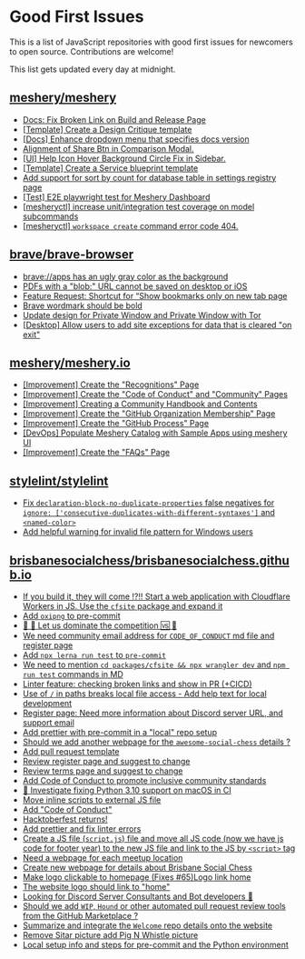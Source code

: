 # Good First Issues

This is a list of JavaScript repositories with good first issues for newcomers to open source. Contributions are welcome!

This list gets updated every day at midnight.

## [meshery/meshery](https://github.com/meshery/meshery)

- [Docs: Fix Broken Link on Build and Release Page](https://github.com/meshery/meshery/issues/15326)
- [[Template] Create a Design Critique template](https://github.com/meshery/meshery/issues/12502)
- [[Docs] Enhance dropdown menu that specifies docs version](https://github.com/meshery/meshery/issues/9227)
- [Alignment of Share Btn in Comparison Modal.](https://github.com/meshery/meshery/issues/15173)
- [[UI] Help Icon Hover Background Circle Fix in Sidebar.](https://github.com/meshery/meshery/issues/15202)
- [[Template] Create a Service blueprint template ](https://github.com/meshery/meshery/issues/12497)
- [Add support for sort by count for database table in settings registry page](https://github.com/meshery/meshery/issues/13958)
- [[Test] E2E playwright test for Meshery Dashboard](https://github.com/meshery/meshery/issues/14565)
- [[mesheryctl] increase unit/integration test coverage on model subcommands](https://github.com/meshery/meshery/issues/14042)
- [[mesheryctl] `workspace create` command error code 404.](https://github.com/meshery/meshery/issues/11312)

## [brave/brave-browser](https://github.com/brave/brave-browser)

- [brave://apps has an ugly gray color as the background](https://github.com/brave/brave-browser/issues/25736)
- [PDFs with a "blob:" URL cannot be saved on desktop or iOS](https://github.com/brave/brave-browser/issues/46348)
- [Feature Request: Shortcut for “Show bookmarks only on new tab page](https://github.com/brave/brave-browser/issues/47000)
- [Brave wordmark should be bold](https://github.com/brave/brave-browser/issues/41637)
- [Update design for Private Window and Private Window with Tor](https://github.com/brave/brave-browser/issues/44909)
- [[Desktop] Allow users to add site exceptions for data that is cleared "on exit"](https://github.com/brave/brave-browser/issues/10493)

## [meshery/meshery.io](https://github.com/meshery/meshery.io)

- [[Improvement] Create the "Recognitions" Page](https://github.com/meshery/meshery.io/issues/2192)
- [[Improvement] Create the "Code of Conduct" and "Community" Pages](https://github.com/meshery/meshery.io/issues/2186)
- [[Improvement] Creating a Community Handbook and Contents](https://github.com/meshery/meshery.io/issues/2176)
- [[Improvement] Create the "GitHub Organization Membership" Page](https://github.com/meshery/meshery.io/issues/2197)
- [[Improvement] Create the "GitHub Process" Page](https://github.com/meshery/meshery.io/issues/2195)
- [[DevOps] Populate Meshery Catalog with Sample Apps using meshery UI](https://github.com/meshery/meshery.io/issues/1699)
- [[Improvement] Create the "FAQs" Page](https://github.com/meshery/meshery.io/issues/2196)

## [stylelint/stylelint](https://github.com/stylelint/stylelint)

- [Fix `declaration-block-no-duplicate-properties` false negatives for `ignore: ['consecutive-duplicates-with-different-syntaxes']` and `<named-color>`](https://github.com/stylelint/stylelint/issues/8535)
- [Add helpful warning for invalid file pattern for Windows users](https://github.com/stylelint/stylelint/issues/3626)

## [brisbanesocialchess/brisbanesocialchess.github.io](https://github.com/brisbanesocialchess/brisbanesocialchess.github.io)

- [If you build it, they will come !?!! Start a web application with Cloudflare Workers in JS.  Use the `cfsite` package and expand it](https://github.com/brisbanesocialchess/brisbanesocialchess.github.io/issues/93)
- [Add `oxipng` to pre-commit](https://github.com/brisbanesocialchess/brisbanesocialchess.github.io/issues/167)
- [🥷 🤼 Let us dominate the competition 🆚 🥊](https://github.com/brisbanesocialchess/brisbanesocialchess.github.io/issues/127)
- [We need community email address for `CODE_OF_CONDUCT` md file and register page](https://github.com/brisbanesocialchess/brisbanesocialchess.github.io/issues/138)
- [Add `npx lerna run test` to `pre-commit`](https://github.com/brisbanesocialchess/brisbanesocialchess.github.io/issues/148)
- [We need to mention `cd packages/cfsite && npx wrangler dev` and `npm run test` commands in MD](https://github.com/brisbanesocialchess/brisbanesocialchess.github.io/issues/152)
- [Linter feature: checking broken links and show in PR (+CICD)](https://github.com/brisbanesocialchess/brisbanesocialchess.github.io/issues/143)
- [Use of `/` in paths breaks local file access - Add help text for local development](https://github.com/brisbanesocialchess/brisbanesocialchess.github.io/issues/144)
- [Register page: Need more information about Discord server URL, and support email](https://github.com/brisbanesocialchess/brisbanesocialchess.github.io/issues/75)
- [Add prettier with pre-commit in a "local" repo setup](https://github.com/brisbanesocialchess/brisbanesocialchess.github.io/issues/41)
- [Should we add another webpage for the `awesome-social-chess` details ?](https://github.com/brisbanesocialchess/brisbanesocialchess.github.io/issues/44)
- [Add pull request template](https://github.com/brisbanesocialchess/brisbanesocialchess.github.io/issues/47)
- [Review register page and suggest to change](https://github.com/brisbanesocialchess/brisbanesocialchess.github.io/issues/72)
- [Review terms page and suggest to change](https://github.com/brisbanesocialchess/brisbanesocialchess.github.io/issues/73)
- [Add Code of Conduct to promote inclusive community standards](https://github.com/brisbanesocialchess/brisbanesocialchess.github.io/pull/137)
- [🧩 Investigate fixing Python 3.10 support on macOS in CI](https://github.com/brisbanesocialchess/brisbanesocialchess.github.io/issues/139)
- [Move inline scripts to external JS file](https://github.com/brisbanesocialchess/brisbanesocialchess.github.io/pull/114)
- [Add "Code of Conduct"](https://github.com/brisbanesocialchess/brisbanesocialchess.github.io/issues/50)
- [Hacktoberfest returns!](https://github.com/brisbanesocialchess/brisbanesocialchess.github.io/issues/129)
- [Add prettier and fix linter errors](https://github.com/brisbanesocialchess/brisbanesocialchess.github.io/pull/82)
- [Create a JS file (`script.js`) file and move all JS code (now we have js code for footer year) to the new JS file and link to the JS by `<script>` tag](https://github.com/brisbanesocialchess/brisbanesocialchess.github.io/issues/96)
- [Need a webpage for each meetup location](https://github.com/brisbanesocialchess/brisbanesocialchess.github.io/issues/125)
- [Create new webpage for details about Brisbane Social Chess](https://github.com/brisbanesocialchess/brisbanesocialchess.github.io/issues/124)
- [Make logo clickable to homepage (Fixes #65)Logo link home](https://github.com/brisbanesocialchess/brisbanesocialchess.github.io/pull/81)
- [The website logo should link to "home"](https://github.com/brisbanesocialchess/brisbanesocialchess.github.io/issues/65)
- [Looking for Discord Server Consultants and Bot developers 🤖](https://github.com/brisbanesocialchess/brisbanesocialchess.github.io/issues/52)
- [Should we add `WIP`, `Hound` or other automated pull request review tools from the GitHub Marketplace ?](https://github.com/brisbanesocialchess/brisbanesocialchess.github.io/issues/49)
- [Summarize and integrate the `Welcome` repo details onto the website](https://github.com/brisbanesocialchess/brisbanesocialchess.github.io/issues/45)
- [Remove Sitar picture add Pig N Whistle picture](https://github.com/brisbanesocialchess/brisbanesocialchess.github.io/issues/11)
- [Local setup info and steps for pre-commit and the Python environment](https://github.com/brisbanesocialchess/brisbanesocialchess.github.io/issues/37)

